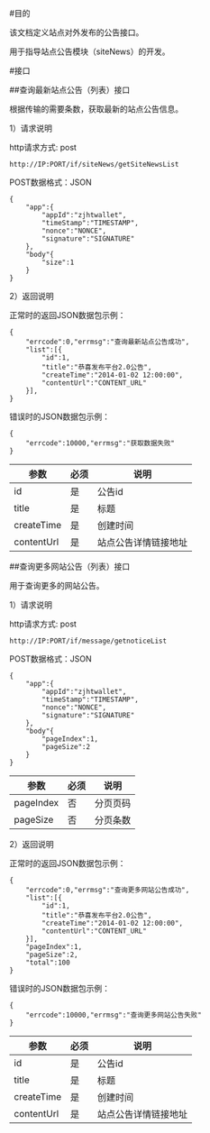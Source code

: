 
#目的

该文档定义站点对外发布的公告接口。

用于指导站点公告模块（siteNews）的开发。


#接口


##查询最新站点公告（列表）接口

根据传输的需要条数，获取最新的站点公告信息。

1）请求说明

http请求方式: post

    http://IP:PORT/if/siteNews/getSiteNewsList


POST数据格式：JSON

    {
        "app":{
            "appId":"zjhtwallet",
            "timeStamp":"TIMESTAMP", 
            "nonce":"NONCE",
            "signature":"SIGNATURE"
        },
        "body"{
            "size":1
        }
    }




2）返回说明

正常时的返回JSON数据包示例：

    {
        "errcode":0,"errmsg":"查询最新站点公告成功",
        "list":[{
            "id":1,
            "title":"恭喜发布平台2.0公告", 
            "createTime":"2014-01-02 12:00:00",
            "contentUrl":"CONTENT_URL"
        }],
    }

错误时的JSON数据包示例：

    {
        "errcode":10000,"errmsg":"获取数据失败"
    }


参数|必须|说明
----|----|----
id|是|公告id
title|是|标题
createTime|是|创建时间
contentUrl|是|站点公告详情链接地址


##查询更多网站公告（列表）接口

用于查询更多的网站公告。

1）请求说明

http请求方式: post

    http://IP:PORT/if/message/getnoticeList


POST数据格式：JSON

    {
        "app":{
            "appId":"zjhtwallet",
            "timeStamp":"TIMESTAMP", 
            "nonce":"NONCE",
            "signature":"SIGNATURE"
        },
        "body"{
            "pageIndex":1,
            "pageSize":2
        }
    }


参数|必须|说明
------|------|-------
pageIndex|否|分页页码
pageSize|否|分页条数


2）返回说明

正常时的返回JSON数据包示例：

    {
        "errcode":0,"errmsg":"查询更多网站公告成功",
        "list":[{
            "id":1,
            "title":"恭喜发布平台2.0公告", 
            "createTime":"2014-01-02 12:00:00",
            "contentUrl":"CONTENT_URL"
        }],
        "pageIndex":1,
        "pageSize":2,
        "total":100
    }

错误时的JSON数据包示例：

    {
        "errcode":10000,"errmsg":"查询更多网站公告失败"
    }


参数|必须|说明
----|----|----
id|是|公告id
title|是|标题
createTime|是|创建时间
contentUrl|是|站点公告详情链接地址



